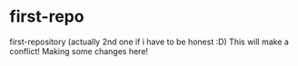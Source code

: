 # first-repo
first-repository (actually 2nd one if i have to be honest :D)
This will make a conflict!
Making some changes here!

